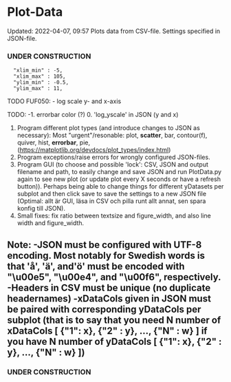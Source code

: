 # Plot-Data
Updated: 2022-04-07, 09:57
Plots data from CSV-file.
Settings specified in JSON-file.
### UNDER CONSTRUCTION ###



      "xlim_min" : -5,
      "xlim_max" : 105,
      "ylim_min" : -0.5,
      "ylim_max" : 11,



TODO FUF050:
    - log scale y- and x-axis

TODO:
-1. errorbar color (?)
0. 'log_yscale' in JSON (y and x) 
1. Program different plot types (and introduce changes to JSON as necessary):
    Most "urgent"/resonable:  plot, **scatter**, bar, contour(f), quiver, hist, **errorbar**, pie, (https://matplotlib.org/devdocs/plot_types/index.html) 
2. Program exceptions/raise errors for wrongly configured JSON-files.
3. Program GUI (to choose and possible 'lock': CSV, JSON and output filename and path, to easily change and save JSON and run PlotData.py again to see new plot (or update plot every X seconds or have a refresh button)). Perhaps being able to change things for different yDatasets per subplot and then click save to save the settings to a new JSON file (Optimal: allt är GUI, läsa in CSV och pilla runt allt annat, sen spara konfig till JSON).
4. Small fixes: fix ratio between textsize and figure_width, and also line width and figure_width.


Note:
-JSON must be configured with UTF-8 encoding. Most notably for Swedish words is that 'å', 'ä', and'ö' must be encoded with "\u00e5", "\u00e4", and "\u00f6", respectively.
 -Headers in CSV must be unique (no duplicate headernames)
 -xDataCols given in JSON must be paired with corresponding yDataCols per subplot (that is to say that you need N number of xDataCols [ {"1": x}, {"2" : y}, ..., {"N" : w} ] if you have N number of yDataCols [ {"1": x}, {"2" : y}, ..., {"N" : w} ])
 - 
### UNDER CONSTRUCTION ###
